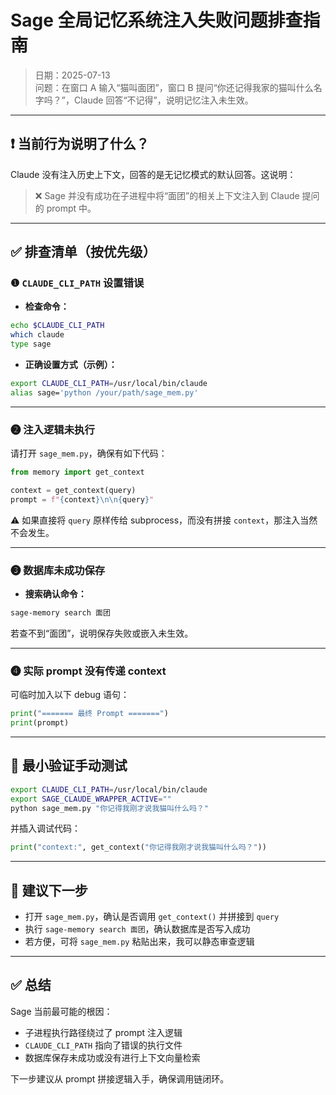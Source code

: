 # Sage 全局记忆系统注入失败问题排查指南

> 日期：2025-07-13  
> 问题：在窗口 A 输入“猫叫面团”，窗口 B 提问“你还记得我家的猫叫什么名字吗？”，Claude 回答“不记得”，说明记忆注入未生效。

---

## ❗ 当前行为说明了什么？

Claude 没有注入历史上下文，回答的是无记忆模式的默认回答。这说明：

> ❌ Sage 并没有成功在子进程中将“面团”的相关上下文注入到 Claude 提问的 prompt 中。

---

## ✅ 排查清单（按优先级）

### ❶ `CLAUDE_CLI_PATH` 设置错误

- **检查命令：**
```bash
echo $CLAUDE_CLI_PATH
which claude
type sage
```

- **正确设置方式（示例）：**
```bash
export CLAUDE_CLI_PATH=/usr/local/bin/claude
alias sage='python /your/path/sage_mem.py'
```

---

### ❷ 注入逻辑未执行

请打开 `sage_mem.py`，确保有如下代码：

```python
from memory import get_context

context = get_context(query)
prompt = f"{context}\n\n{query}"
```

⚠️ 如果直接将 `query` 原样传给 subprocess，而没有拼接 `context`，那注入当然不会发生。

---

### ❸ 数据库未成功保存

- **搜索确认命令：**
```bash
sage-memory search 面团
```

若查不到“面团”，说明保存失败或嵌入未生效。

---

### ❹ 实际 prompt 没有传递 context

可临时加入以下 debug 语句：

```python
print("======= 最终 Prompt =======")
print(prompt)
```

---

## 🧪 最小验证手动测试

```bash
export CLAUDE_CLI_PATH=/usr/local/bin/claude
export SAGE_CLAUDE_WRAPPER_ACTIVE=""
python sage_mem.py "你记得我刚才说我猫叫什么吗？"
```

并插入调试代码：
```python
print("context:", get_context("你记得我刚才说我猫叫什么吗？"))
```

---

## 🔧 建议下一步

- 打开 `sage_mem.py`，确认是否调用 `get_context()` 并拼接到 `query`
- 执行 `sage-memory search 面团`，确认数据库是否写入成功
- 若方便，可将 `sage_mem.py` 粘贴出来，我可以静态审查逻辑

---

## ✅ 总结

Sage 当前最可能的根因：
- 子进程执行路径绕过了 prompt 注入逻辑
- `CLAUDE_CLI_PATH` 指向了错误的执行文件
- 数据库保存未成功或没有进行上下文向量检索

下一步建议从 prompt 拼接逻辑入手，确保调用链闭环。

